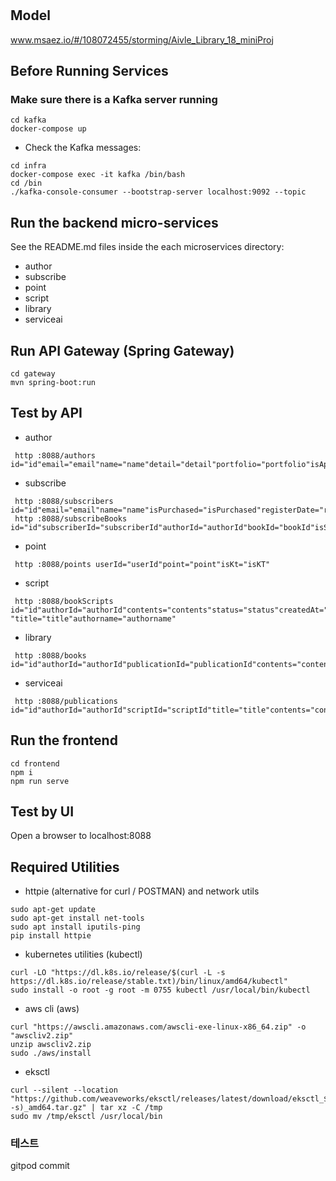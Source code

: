 # 

## Model
www.msaez.io/#/108072455/storming/Aivle_Library_18_miniProj

## Before Running Services
### Make sure there is a Kafka server running
```
cd kafka
docker-compose up
```
- Check the Kafka messages:
```
cd infra
docker-compose exec -it kafka /bin/bash
cd /bin
./kafka-console-consumer --bootstrap-server localhost:9092 --topic
```

## Run the backend micro-services
See the README.md files inside the each microservices directory:

- author
- subscribe
- point
- script
- library
- serviceai


## Run API Gateway (Spring Gateway)
```
cd gateway
mvn spring-boot:run
```

## Test by API
- author
```
 http :8088/authors id="id"email="email"name="name"detail="detail"portfolio="portfolio"isApprove="isApprove"
```
- subscribe
```
 http :8088/subscribers id="id"email="email"name="name"isPurchased="isPurchased"registerDate="registerDate"purchaseDate="PurchaseDate"notification="notification"isKt="isKT"
 http :8088/subscribeBooks id="id"subscriberId="subscriberId"authorId="authorId"bookId="bookId"isSubscribed="isSubscribed"status="status"subscriptionDate="subscriptionDate"subscriptionExpiredDate="subscriptionExpiredDate"title="title"
```
- point
```
 http :8088/points userId="userId"point="point"isKt="isKT"
```
- script
```
 http :8088/bookScripts id="id"authorId="authorId"contents="contents"status="status"createdAt="createdAt"updatedAt="updatedAt "title="title"authorname="authorname"
```
- library
```
 http :8088/books id="id"authorId="authorId"publicationId="publicationId"contents="contents"coverImageUrl="coverImageURL"plot="plot"views="views"status="status"category="category"subscriptionFee="subscriptionFee"plotUrl="plotURL"isBest="isBest"title="title"authorName="authorName"
```
- serviceai
```
 http :8088/publications id="id"authorId="authorId"scriptId="scriptId"title="title"contents="contents"coverImageUrl="coverImageURL"plot="plot"status="status"plotUrl="plotURL"category="category"subscriptionFee="subscriptionFee"authorname="authorname"
```


## Run the frontend
```
cd frontend
npm i
npm run serve
```

## Test by UI
Open a browser to localhost:8088

## Required Utilities

- httpie (alternative for curl / POSTMAN) and network utils
```
sudo apt-get update
sudo apt-get install net-tools
sudo apt install iputils-ping
pip install httpie
```

- kubernetes utilities (kubectl)
```
curl -LO "https://dl.k8s.io/release/$(curl -L -s https://dl.k8s.io/release/stable.txt)/bin/linux/amd64/kubectl"
sudo install -o root -g root -m 0755 kubectl /usr/local/bin/kubectl
```

- aws cli (aws)
```
curl "https://awscli.amazonaws.com/awscli-exe-linux-x86_64.zip" -o "awscliv2.zip"
unzip awscliv2.zip
sudo ./aws/install
```

- eksctl 
```
curl --silent --location "https://github.com/weaveworks/eksctl/releases/latest/download/eksctl_$(uname -s)_amd64.tar.gz" | tar xz -C /tmp
sudo mv /tmp/eksctl /usr/local/bin
```

### 테스트
gitpod commit